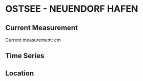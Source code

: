 # OSTSEE - NEUENDORF HAFEN

## Current Measurement

Current measurement: <Value topic="rivers/pegel-online/OSTSEE/NEUENDORF_HAFEN/measurementValue"/> cm

## Time Series

<TimeSeries topic="rivers/pegel-online/OSTSEE/NEUENDORF_HAFEN/measurementValue" period="week" />

## Location

<WorldMap>
  <Marker lat="54.52449364846292" lon="13.093555157353748" labelTopic="rivers/pegel-online/OSTSEE/NEUENDORF_HAFEN" />
</WorldMap>
